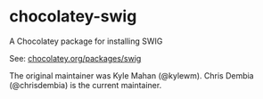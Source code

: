 chocolatey-swig
===============

A Chocolatey package for installing SWIG

See: [chocolatey.org/packages/swig](http://chocolatey.org/packages/swig)

The original maintainer was Kyle Mahan (@kylewm). Chris Dembia (@chrisdembia)
is the current maintainer.
